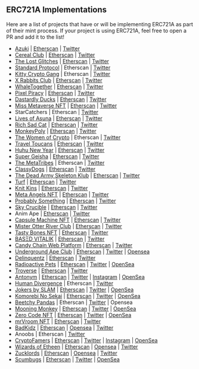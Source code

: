 ## ERC721A Implementations

Here are a list of projects that have or will be implementing ERC721A as part of their mint process. If your project is using ERC721A, feel free to open a PR and add it to the list!

- [Azuki](https://www.azuki.com/) | [Etherscan](https://etherscan.io/address/0xed5af388653567af2f388e6224dc7c4b3241c544) | [Twitter](https://twitter.com/AzukiZen) 
- [Cereal Club](https://www.cerealclub.io/) | [Etherscan](https://etherscan.io/address/0x9e8b85dbb082255bd81c5b25323b694bc799a616) | [Twitter](https://twitter.com/cerealclubnft)
- [The Lost Glitches](https://playlostglitches.com/) | [Etherscan](https://etherscan.io/address/0x8460bb8eb1251a923a31486af9567e500fc2f43f) | [Twitter](https://twitter.com/TheLostGlitches)
- [Standard Protocol](https://standard.tech/) | Etherscan | [Twitter](https://twitter.com/standardweb3)
- [Kitty Crypto Gang](https://www.kittycryptogang.com/) | Etherscan | [Twitter](https://twitter.com/KittyCryptoGang)
- [X Rabbits Club](https://xrabbits.club/) | [Etherscan](https://etherscan.io/address/0x534d37c630b7e4d2a6c1e064f3a2632739e9ee04) | [Twitter](https://twitter.com/XRabbitsClub)
- [WhaleTogether](https://whaletogether.com/) | [Etherscan](https://etherscan.io/address/0x417737d49a175D62625154262d8569D3890425ae) | [Twitter](https://twitter.com/WhaleTogether)
- [Pixel Piracy](https://pixelpiracy.io/) | [Etherscan](https://etherscan.io/address/0x1af1f96e6cbf2a038b056acac1603170f9967cb5) | [Twitter](https://twitter.com/pixelpiracynft)
- [Dastardly Ducks](https://www.dastardlyducks.com) | [Etherscan](https://etherscan.io/address/0x5472896e283ebcb13924c659c9db594aa9dc05a4#code) | [Twitter](https://www.twitter.com/dastardlyducks)
- [Miss Metaverse NFT](https://www.missmetaverse.io/) | [Etherscan](https://etherscan.io/address/0xdE1Ba923233Fa1736992F7d5824C3B086b86f67c) | [Twitter](https://twitter.com/MissMetaNFT)
- StarCatchers | Etherscan | [Twitter](https://twitter.com/StarcatchersNFT/)
- [Lives of Asuna](https://livesofasuna.com/) | [Etherscan](https://etherscan.io/address/0xaf615b61448691fc3e4c61ae4f015d6e77b6cca8) | [Twitter](https://twitter.com/LivesOfAsuna)
- [Rich Sad Cat](https://richsadcat.xyz/) | [Etherscan](https://etherscan.io/address/0x8dCCd0ac948d4dd262fBD0e679c3d54677F56B34) | [Twitter](https://twitter.com/richsadcatnft)
- [MonkeyPoly](http://monkeypoly.com/) | [Etherscan](https://etherscan.io/address/0xc3d39585afC382527b9192C9032f443524b46457) | [Twitter](https://twitter.com/themonkeypoly)
- [The Women of Crypto](https://womenofcrypto.io/) | Etherscan | [Twitter](https://twitter.com/womenofcrypto_)
- [Travel Toucans](https://www.travelToucans.com/) | [Etherscan](https://etherscan.io/address/0xb5e629966f7c47c7a020486b59ec1fda03911d28) | [Twitter](https://twitter.com/TravelToucans)
- [Huhu New Year](https://huhunft.com) | [Etherscan](https://etherscan.io/address/0x1c69a454bd92974ffaf67a8a5203dd8223d8fd37) | [Twitter](https://twitter.com/HuhuNFT)
- [Super Geisha](https://www.supergeisha.io/) | [Etherscan](https://etherscan.io/address/0x2afb30418504d3c6ecfa2cb40012804e52ced20a) | [Twitter](https://twitter.com/CryptoGeisha)
- [The MetaTribes](https://themetatribes.com/) | Etherscan | [Twitter](https://twitter.com/themetatribes)
- [ClassyDogs](https://classydogs.io/) | [Etherscan](https://etherscan.io/address/0xe317e1386fbf3d425f0523b484c504ce2125724c) | [Twitter](https://twitter.com/Classy_dogs)
- [The Dead Army Skeleton Klub](https://www.thedeadarmyskeletonklub.army/) | [Etherscan](https://etherscan.io/address/0x19d84b2a4b21910339af097a1bddb48682d6f47d#code) | [Twitter](https://twitter.com/The_DASK)
- [Turf](https://turf.dev/) | [Etherscan](https://etherscan.io/address/0x55d89273143de3de00822c9271dbcbd9b44b44c6) | [Twitter](https://twitter.com/turfnft)
- [Knit Kins](https://knitkins.com) | [Etherscan](https://etherscan.io/address/0xD0A8bD7933d9C607b3FBBa7213e67b79e9bd07F6) | [Twitter](https://twitter.com/KnitKinsNFT)
- [Meta Angels NFT](https://www.metaangelsnft.com) | [Etherscan](https://etherscan.io/address/0xaD265Ab9B99296364F13Ce5b8B3e8d0998778bfb) | [Twitter](https://twitter.com/meta_angels)
- [Probably Something](https://probablysomething.io/) | [Etherscan](https://etherscan.io/address/0x0e6c54bdf6bfc75777c23dd2b7504d82b484582a) | [Twitter](https://twitter.com/ProblySomething)
- [Sky Crucible](https://skycrucible.xyz) | [Etherscan](https://etherscan.io/address/0x25a4f45d88b6d48a2ec2c87f5ef7f6af65db9d8e) | [Twitter](https://twitter.com/SkyCrucible) 
- Anim Ape | [Etherscan](https://etherscan.io/address/0xc4f44b646353b1a07053ebc939954f62d35c80b8) | [Twitter](https://twitter.com/Mysthereum_NFT)
- [Capsule Machine NFT](https://www.capsulemachinenft.com/) | [Etherscan](https://etherscan.io/address/0xc19ced6633f0da7cef642b7a3f6b3ff0bb2465c0) | [Twitter](https://twitter.com/_capsulemachine) 
- [Mister Otter River Club](https://morc.vercel.app/) | [Etherscan](https://etherscan.io/address/0xa8c724a829a48f551950a783c6ec50e728725026) | [Twitter](https://twitter.com/misterotternft) 
- [Tasty Bones NFT](https://tastybones.xyz/) | [Etherscan](https://etherscan.io/address/0x1b79c7832ed9358E024F9e46E9c8b6f56633691B) | [Twitter](https://twitter.com/tastybonesnft) 
- [BASΞD VITALIK](https://basedvitalik.io/) | [Etherscan](https://etherscan.io/address/0xea2dc6f116a4c3d6a15f06b4e8ad582a07c3dd9c) | [Twitter](https://twitter.com/art101nft) 
- [Candy Chain Web Platform](https://candychain.io) | [Etherscan](https://etherscan.io/address/0x54019e5C4e4fe8d1802cd37B50E707c28A17A5bc) | [Twitter](https://twitter.com/Candy_Chain_)
- [Underground Ape Club](https://undergroundape.club/) | [Etherscan](https://etherscan.io/address/0xB94b38fCb227350989f95F54F54f43b5Fcc3ccff) | [Twitter](https://twitter.com/undergroundapes) | [Opensea](https://opensea.io/collection/uacofficial)
- [Delinquentz](https://delinquentz.io/) | [Etherscan](https://etherscan.io/address/0xE4Ee205AF5113e479A0F2FBd25be2eF0C17f952d) | [Twitter](https://twitter.com/dlnqntz) 
- [Radioactive Pets](https://radioactivepunks.xyz/) | [Etherscan](https://etherscan.io/address/0x3a7E7b26f779DE6D12A675caa34419625Aa67159#code) | [Twitter](https://twitter.com/glowingpunks) | [OpenSea](https://opensea.io/collection/radioactive-pets)
- [Troverse](https://troverse.io/) | [Etherscan](https://etherscan.io/address/0x762bc5880f128dcac29cffdde1cf7ddf4cfc39ee) | [Twitter](https://twitter.com/TroverseNFT) 
- [Antonym](https://www.antonymnft.com/) | [Etherscan](https://etherscan.io/address/0x7e3Ef31186D1BEc0D3f35aD701D065743B84C790) | [Twitter](https://twitter.com/AntonymNFT) | [Instagram](https://www.instagram.com/antonym.eth/) | [OpenSea](https://opensea.io/collection/antonymgenesis)
- [Human Divergence](https://www.humandivergence.com) | Etherscan | [Twitter](https://twitter.com/humandivergence)
- [Jokers by SLAM](https://slamjokers.com/) | [Etherscan](https://etherscan.io/address/0xe52f3274779d59e98d5876cf24d263cdf1e5c290) | [Twitter](https://twitter.com/jokersbyslam) | [OpenSea](https://opensea.io/collection/slamjokers)
- [Komorebi No Sekai](https://komorebinosekai.com/) | [Etherscan](https://etherscan.io/address/0x675cddac819d41c37331644047508822d764abed) | [Twitter](https://twitter.com/KomorebiNoSekai) | [OpenSea](https://opensea.io/collection/komorebi-no-sekai)
- [Beetchy Pandas](https://www.beetchypandas.club/) | Etherscan | [Twitter](https://twitter.com/BeetchyPandas) | Opensea
- [Mooning Monkey](https://mooningmonkey.com/) | [Etherscan](https://etherscan.io/address/0x6206d330d018cfdca00c7e9e210c79d51c6b1d07) | [Twitter](https://twitter.com/MooningMonkeys) | [OpenSea](https://opensea.io/collection/officialmooningmonkey)
- [Zero Code NFT](https://zerocodenft.com/) | [Etherscan](https://etherscan.io/address/0x34eca06db779169003117e8999b5e008086f4cc3) | [Twitter](https://twitter.com/zero_code_nft) | [OpenSea](https://opensea.io/collection/zerocodenft)
- [mrVroom NFT](https://mrvroomnft.com/) | [Etherscan](https://etherscan.io/address/0x267CfEe6671C776cBdf10AAdCb90dCD9DB242723) | [Twitter](https://twitter.com/mrvroomnft)
- [BadKidz](https://https://badkidz.ca/) | [Etherscan](https://etherscan.io/address/0x0dcb15683842184925091101cd696e1d58c0d871) | [Opensea](https://opensea.io/collection/badkidz-v2) | [Twitter](https://twitter.com/BadKidz_NFT)
- Anoobs | Etherscan | [Twitter](https://twitter.com/anoobsnft)
- [CryptoFamers](https://www.cryptofamers.io/) | [Etherscan](https://etherscan.io/address/0x496901a8a60218a5c582de36612b8fac84895cd9) | [Twitter](https://twitter.com/CryptoFamers) | [Instagram](https://www.instagram.com/cryptofamers/) | [OpenSea](https://opensea.io/collection/cryptofamers)
- [Wizards of Etheen](https://https://wizardsofetheen.com/) | [Etherscan](https://etherscan.io/address/0x5139cfee9e8533d9f52be27be183ec60c7222274) | [Opensea](https://opensea.io/collection/the-wizards-of-etheen) | [Twitter](https://twitter.com/WizardsOfEtheen)
- [Zucklords](https://zucklords.com/) | [Etherscan](https://etherscan.io/address/0x539130bd5916fe9fd1fa437cf8c61a8850938b5b) | [Opensea](https://opensea.io/collection/zucklords) | [Twitter](https://twitter.com/zucklords)
- [Scumbugs](https://www.scumbugs.net/) | [Etherscan](https://etherscan.io/address/0xdf79224d959126bef179d3fe37de77de353a2bf6) | [Twitter](https://twitter.com/scumbugs_nft) | [OpenSea](https://opensea.io/collection/scumbugs)
